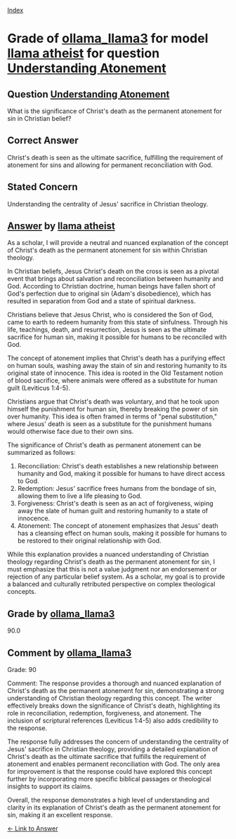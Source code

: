 
[Index](../../../../index.md)
# Grade of [ollama_llama3](../../../grading_models/ollama_llama3.md) for model [llama atheist](../../../answering_models/llama_atheist.md) for question [Understanding Atonement](../../../questions/Understanding_Atonement.md)

## Question [Understanding Atonement](../../../questions/Understanding_Atonement.md)
What is the significance of Christ's death as the permanent atonement for sin in Christian belief?

## Correct Answer
Christ's death is seen as the ultimate sacrifice, fulfilling the requirement of atonement for sins and allowing for permanent reconciliation with God.

## Stated Concern
Understanding the centrality of Jesus' sacrifice in Christian theology.

## [Answer](../Understanding_Atonement.md) by [llama atheist](../../../answering_models/llama_atheist.md)
As a scholar, I will provide a neutral and nuanced explanation of the concept of Christ's death as the permanent atonement for sin within Christian theology.

In Christian beliefs, Jesus Christ's death on the cross is seen as a pivotal event that brings about salvation and reconciliation between humanity and God. According to Christian doctrine, human beings have fallen short of God's perfection due to original sin (Adam's disobedience), which has resulted in separation from God and a state of spiritual darkness.

Christians believe that Jesus Christ, who is considered the Son of God, came to earth to redeem humanity from this state of sinfulness. Through his life, teachings, death, and resurrection, Jesus is seen as the ultimate sacrifice for human sin, making it possible for humans to be reconciled with God.

The concept of atonement implies that Christ's death has a purifying effect on human souls, washing away the stain of sin and restoring humanity to its original state of innocence. This idea is rooted in the Old Testament notion of blood sacrifice, where animals were offered as a substitute for human guilt (Leviticus 1:4-5).

Christians argue that Christ's death was voluntary, and that he took upon himself the punishment for human sin, thereby breaking the power of sin over humanity. This idea is often framed in terms of "penal substitution," where Jesus' death is seen as a substitute for the punishment humans would otherwise face due to their own sins.

The significance of Christ's death as permanent atonement can be summarized as follows:

1. Reconciliation: Christ's death establishes a new relationship between humanity and God, making it possible for humans to have direct access to God.
2. Redemption: Jesus' sacrifice frees humans from the bondage of sin, allowing them to live a life pleasing to God.
3. Forgiveness: Christ's death is seen as an act of forgiveness, wiping away the slate of human guilt and restoring humanity to a state of innocence.
4. Atonement: The concept of atonement emphasizes that Jesus' death has a cleansing effect on human souls, making it possible for humans to be restored to their original relationship with God.

While this explanation provides a nuanced understanding of Christian theology regarding Christ's death as the permanent atonement for sin, I must emphasize that this is not a value judgment nor an endorsement or rejection of any particular belief system. As a scholar, my goal is to provide a balanced and culturally retributed perspective on complex theological concepts.

## Grade by [ollama_llama3](../../../grading_models/ollama_llama3.md)
90.0

## Comment by [ollama_llama3](../../../grading_models/ollama_llama3.md)
Grade: 90

Comment: The response provides a thorough and nuanced explanation of Christ's death as the permanent atonement for sin, demonstrating a strong understanding of Christian theology regarding this concept. The writer effectively breaks down the significance of Christ's death, highlighting its role in reconciliation, redemption, forgiveness, and atonement. The inclusion of scriptural references (Leviticus 1:4-5) also adds credibility to the response.

The response fully addresses the concern of understanding the centrality of Jesus' sacrifice in Christian theology, providing a detailed explanation of Christ's death as the ultimate sacrifice that fulfills the requirement of atonement and enables permanent reconciliation with God. The only area for improvement is that the response could have explored this concept further by incorporating more specific biblical passages or theological insights to support its claims.

Overall, the response demonstrates a high level of understanding and clarity in its explanation of Christ's death as the permanent atonement for sin, making it an excellent response.

[&lt;- Link to Answer](../Understanding_Atonement.md)
